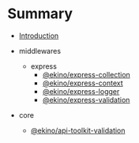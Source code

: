# Summary

* [Introduction](README.md)

* middlewares
    * express
        * [@ekino/express-collection](packages/express-collection/README.md)
        * [@ekino/express-context](packages/express-context/README.md)
        * [@ekino/express-logger](packages/express-logger/README.md)
        * [@ekino/express-validation](packages/express-validation/README.md)

* core
    * [@ekino/api-toolkit-validation](packages/api-toolkit-validation/README.md)